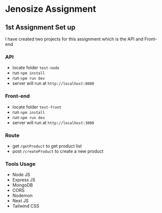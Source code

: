 # Jenosize Assignment
## 1st Assignment Set up
I have created two projects for this assignment which is the API and Front-end 

### API
- locate folder `test-node`
- run `npm install`
- run `npm run dev`
- server will run at `http://localhost:8080`


### Front-end
- locate folder `test-front`
- run `npm install`
- run `npm run dev`
- server will run at `http://localhost:3000`

### Route
- get `/getProduct` to get product list
- post `/createProduct` to create a new product

### Tools Usage
- Node JS
- Express JS
- MongoDB
- CORS
- Nodemon
- Next JS
- Tailwind CSS
